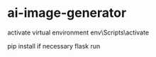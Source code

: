 # ai-image-generator

activate virtual environment
    env\Scripts\activate 

pip install if necessary
flask run